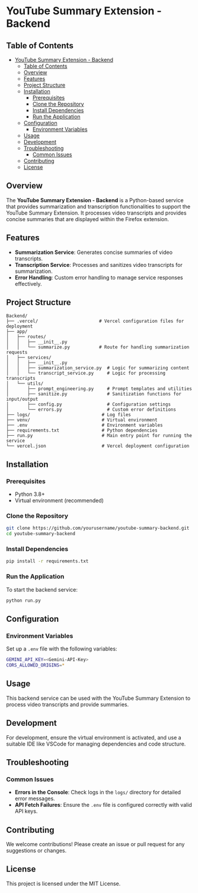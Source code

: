 # YouTube Summary Extension - Backend

## Table of Contents

- [YouTube Summary Extension - Backend](#youtube-summary-extension---backend)
  - [Table of Contents](#table-of-contents)
  - [Overview](#overview)
  - [Features](#features)
  - [Project Structure](#project-structure)
  - [Installation](#installation)
    - [Prerequisites](#prerequisites)
    - [Clone the Repository](#clone-the-repository)
    - [Install Dependencies](#install-dependencies)
    - [Run the Application](#run-the-application)
  - [Configuration](#configuration)
    - [Environment Variables](#environment-variables)
  - [Usage](#usage)
  - [Development](#development)
  - [Troubleshooting](#troubleshooting)
    - [Common Issues](#common-issues)
  - [Contributing](#contributing)
  - [License](#license)

## Overview

The **YouTube Summary Extension - Backend** is a Python-based service that provides summarization and transcription functionalities to support the YouTube Summary Extension. It processes video transcripts and provides concise summaries that are displayed within the Firefox extension.

## Features

- **Summarization Service**: Generates concise summaries of video transcripts.
- **Transcription Service**: Processes and sanitizes video transcripts for summarization.
- **Error Handling**: Custom error handling to manage service responses effectively.

## Project Structure

```
Backend/
├── .vercel/                       # Vercel configuration files for deployment
├── app/
│   ├── routes/
│   │   ├── __init__.py
│   │   └── summarize.py           # Route for handling summarization requests
│   ├── services/
│   │   ├── __init__.py
│   │   ├── summarization_service.py  # Logic for summarizing content
│   │   └── transcript_service.py     # Logic for processing transcripts
│   └── utils/
│       ├── prompt_engineering.py     # Prompt templates and utilities
│       ├── sanitize.py               # Sanitization functions for input/output
│       ├── config.py                 # Configuration settings
│       └── errors.py                 # Custom error definitions
├── logs/                           # Log files
├── venv/                           # Virtual environment
├── .env                            # Environment variables
├── requirements.txt                # Python dependencies
├── run.py                          # Main entry point for running the service
└── vercel.json                     # Vercel deployment configuration
```

## Installation

### Prerequisites

- Python 3.8+
- Virtual environment (recommended)

### Clone the Repository

```bash
git clone https://github.com/yourusername/youtube-summary-backend.git
cd youtube-summary-backend
```

### Install Dependencies

```bash
pip install -r requirements.txt
```

### Run the Application

To start the backend service:

```bash
python run.py
```

## Configuration

### Environment Variables

Set up a `.env` file with the following variables:

```bash
GEMINI_API_KEY=<Gemini-API-Key>
CORS_ALLOWED_ORIGINS=*
```

## Usage

This backend service can be used with the YouTube Summary Extension to process video transcripts and provide summaries.

## Development

For development, ensure the virtual environment is activated, and use a suitable IDE like VSCode for managing dependencies and code structure.

## Troubleshooting

### Common Issues

- **Errors in the Console**: Check logs in the `logs/` directory for detailed error messages.
- **API Fetch Failures**: Ensure the `.env` file is configured correctly with valid API keys.

## Contributing

We welcome contributions! Please create an issue or pull request for any suggestions or changes.

## License

This project is licensed under the MIT License.
